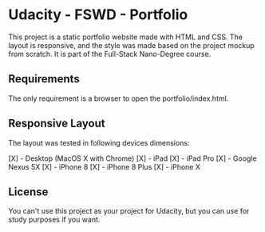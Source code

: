 # Udacity - FSWD - Portfolio
This project is a static portfolio website made with HTML and CSS. The layout is responsive, and the style was made based on the project mockup from scratch. It is part of the Full-Stack Nano-Degree course.


## Requirements
The only requirement is a browser to open the portfolio/index.html.


## Responsive Layout
The layout was tested in following devices dimensions:

[X] - Desktop (MacOS X with Chrome)
[X] - iPad
[X] - iPad Pro
[X] - Google Nexus 5X
[X] - iPhone 8
[X] - iPhone 8 Plus
[X] - iPhone X


## License
You can't use this project as your project for Udacity, but you can use for study purposes if you want.




